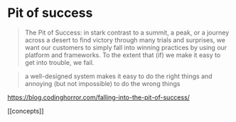 # Pit of success

> The Pit of Success: in stark contrast to a summit, a peak, or a journey across a desert to find victory through many trials and surprises, we want our customers to simply fall into winning practices by using our platform and frameworks. To the extent that (if) we make it easy to get into trouble, we fail.

> a well-designed system makes it easy to do the right things and annoying (but not impossible) to do the wrong things

https://blog.codinghorror.com/falling-into-the-pit-of-success/

[[concepts]]